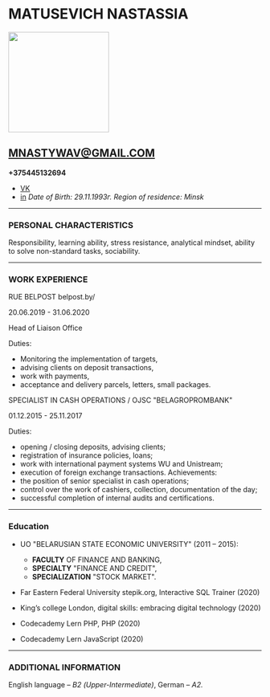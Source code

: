 # MATUSEVICH NASTASSIA 

<img src="https://sun9-37.userapi.com/c841134/v841134268/43621/snqPWKLys-Q.jpg" height="200" />

## MNASTYWAV@GMAIL.COM
**+375445132694**
- [VK](https://vk.com/matusevna)
- [in](https://www.linkedin.com/in/nastassia-matusevich-6587421b6/)
 *Date of Birth: 29.11.1993г.*
 *Region of residence: Minsk*
___

### PERSONAL CHARACTERISTICS
 
Responsibility, learning ability, stress resistance, analytical mindset, ability to solve non-standard tasks, sociability.
___
		
  ### WORK EXPERIENCE

RUE BELPOST
belpost.by/

20.06.2019 - 31.06.2020

Head of Liaison Office

Duties:
- Monitoring the implementation of targets, 
- advising clients on deposit transactions, 
- work with payments, 
- acceptance and delivery parcels, letters, small packages.


SPECIALIST IN CASH OPERATIONS / OJSC "BELAGROPROMBANK"

01.12.2015 - 25.11.2017

Duties:
- opening / closing deposits, advising clients;
- registration of insurance policies, loans;
- work with international payment systems WU and Unistream;
- execution of foreign exchange transactions.
Achievements:
- the position of senior specialist in cash operations;
- control over the work of cashiers, collection, documentation of the day;
- successful completion of internal audits and certifications.

___

### Education
- UO "BELARUSIAN STATE ECONOMIC UNIVERSITY" (2011 – 2015):
  	- **FACULTY** OF FINANCE AND BANKING,
  	- **SPECIALTY** "FINANCE AND CREDIT",
  	- **SPECIALIZATION** "STOCK MARKET".


- Far Eastern Federal University
stepik.org, Interactive SQL Trainer (2020)

- King’s college London, digital skills: embracing digital technology (2020)

- Codecademy
Lern PHP, PHP (2020)

- Codecademy
Lern JavaScript (2020)
___


### ADDITIONAL INFORMATION
English language – *В2 (Upper-Intermediate)*, 
German – *А2.*
